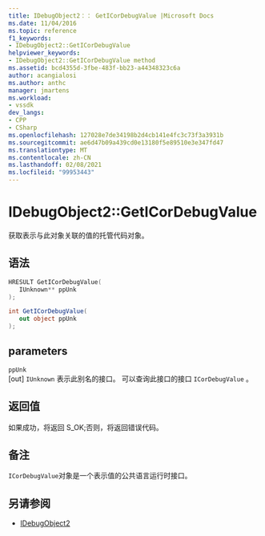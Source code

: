 ```yaml
---
title: IDebugObject2：： GetICorDebugValue |Microsoft Docs
ms.date: 11/04/2016
ms.topic: reference
f1_keywords:
- IDebugObject2::GetICorDebugValue
helpviewer_keywords:
- IDebugObject2::GetICorDebugValue method
ms.assetid: bcd4355d-3fbe-483f-bb23-a44348323c6a
author: acangialosi
ms.author: anthc
manager: jmartens
ms.workload:
- vssdk
dev_langs:
- CPP
- CSharp
ms.openlocfilehash: 127028e7de34198b2d4cb141e4fc3c73f3a3931b
ms.sourcegitcommit: ae6d47b09a439cd0e13180f5e89510e3e347fd47
ms.translationtype: MT
ms.contentlocale: zh-CN
ms.lasthandoff: 02/08/2021
ms.locfileid: "99953443"
---
```

# <a name="idebugobject2geticordebugvalue"></a>IDebugObject2::GetICorDebugValue
获取表示与此对象关联的值的托管代码对象。

## <a name="syntax"></a>语法

```cpp
HRESULT GetICorDebugValue(
   IUnknown** ppUnk
);
```

```csharp
int GetICorDebugValue(
   out object ppUnk
);
```

## <a name="parameters"></a>parameters
`ppUnk`\
[out] `IUnknown` 表示此别名的接口。 可以查询此接口的接口 `ICorDebugValue` 。

## <a name="return-value"></a>返回值
 如果成功，将返回 S_OK;否则，将返回错误代码。

## <a name="remarks"></a>备注
 `ICorDebugValue`对象是一个表示值的公共语言运行时接口。

## <a name="see-also"></a>另请参阅
- [IDebugObject2](../../../extensibility/debugger/reference/idebugobject2.md)
